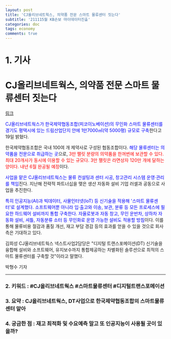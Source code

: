 ```yaml
---
layout: post
title: 'CJ올리브네트웍스, 의약품 전문 스마트 물류센터 짓는다'
subtitle: '211115월 KB손보 마이데이터진출'
categories: doc
tags: economy
comments: true
---
```


# 1. 기사

CJ올리브네트웍스, 의약품 전문 스마트 물류센터 짓는다
==========
[링크](https://www.joongang.co.kr/article/24061628#home)

<span style="color:blue">CJ올리브네트웍스가 한국제약협동조합(피코이노베이션)의 무인화 스마트 물류센터를 경기도 평택시에 있는 드림산업단지 안에 1만7000㎡(약 5000평) 규모로 구축</span>한다고 19일 밝혔다.   

한국제약협동조합은 국내 100여 개 제약사로 구성된 협동조합이다. <span style="color:blue">해당 물류센터는 의약품을 전문으로 취급하는 곳</span>으로, <span style="color:red">3만 팰릿 분량의 의약품을 한꺼번에 보관할 수 있다. 최대 20개사가 동시에 이용할 수 있는 규모다. 3만 팰릿은 라면상자 120만 개에 달하는 양이다. 내년 6월 완공될 예정</span>이다.   

<span style="color:blue">사업을 맡은 CJ올리브네트웍스는 물류 컨설팅과 센터 시공, 창고관리 시스템 운영·관리를 책임</span>진다. 지난해 전략적 파트너십을 맺은 생산 자동화 설비 기업 러셀과 공동으로 사업을 추진한다.   

<span style="color:blue">특히 인공지능(AI)과 빅데이터, 사물인터넷(IoT) 등 신기술을 적용해 '스마트 물류센터'로 설계했다. 소프트웨어뿐 아니라 입·출고와 이송, 보관, 분류 등 모든 프로세스에 필요한 하드웨어 설비까지 통합 구축한다. 자율로봇과 자동 창고, 무인 운반차, 상하차 자동화 설비, 셔틀, 자동분류 소터 등 무인화로 운영 가능한 설비도 적용할 방침</span>이다. 이를 통해 물류비용 절감과 품질 개선, 재고 부담 경감 등의 효과를 얻을 수 있을 것으로 회사측은 기대하고 있다.   

김희성 CJ올리브네트웍스 넥스트사업2담당은 "디지털 트랜스포메이션(DT) 신기술을 융합해 설비와 소프트웨어, 유지보수까지 통합제공하는 차별화된 솔루션으로 최적의 스마트 물류센터를 구축할 것"이라고 말했다.   

박형수 기자   
* * *

### 2. 키워드 : \#CJ올리브네트웍스 \#스마트물류센터 \#디지털트랜스포메이션
### 3. 요약 : CJ올리브네트웍스, DT사업으로 한국제약협동조합의 스마트물류센터 맡아
### 4. 궁금한 점 : 재고 최적화 및 수요예측 말고 또 인공지능이 사용될 곳이 있을까?
